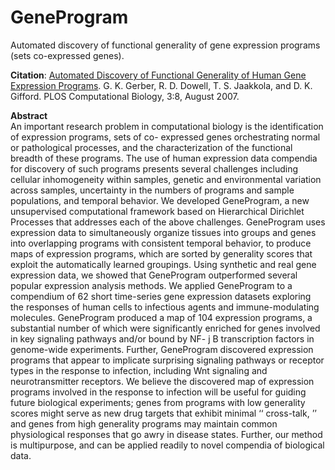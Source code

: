 # GeneProgram
Automated discovery of functional generality of gene expression programs (sets co-expressed genes).

<b>Citation</b>:  <a href="http://cgs.csail.mit.edu/pubs/plos-comp-bio-2007.pdf">Automated Discovery of Functional Generality of Human Gene Expression Programs</a>.
G. K. Gerber, R. D. Dowell, T. S. Jaakkola, and D. K. Gifford. PLOS Computational Biology, 3:8, August 2007. 

<b>Abstract</b><br>
An important research problem in computational biology is the identification of
expression  programs,
sets of co-
expressed genes orchestrating normal or pathological processes, and the characterization of the functional breadth of
these programs. The use of human expression data compendia for discovery of such programs presents several
challenges including cellular inhomogeneity within samples, genetic and environmental variation across samples,
uncertainty in the numbers of programs and sample populations, and temporal behavior. We developed GeneProgram,
a new unsupervised computational framework based on Hierarchical Dirichlet Processes that addresses each of the
above challenges. GeneProgram uses expression data to simultaneously organize tissues into groups and genes into
overlapping programs with consistent temporal behavior, to produce maps of expression programs, which are sorted
by generality scores that exploit the automatically learned groupings. Using synthetic and real gene expression data,
we showed that GeneProgram outperformed several popular expression analysis methods. We applied GeneProgram
to a compendium of 62 short time-series gene expression datasets exploring the responses of human cells to infectious
agents and immune-modulating molecules. GeneProgram produced a map of 104 expression programs, a substantial
number of which were significantly enriched for genes involved in key signaling pathways and/or bound by NF-
j
B
transcription factors in genome-wide experiments. Further, GeneProgram discovered expression programs that appear
to implicate surprising signaling pathways or receptor types in the response to infection, including Wnt signaling and
neurotransmitter receptors. We believe the discovered map of expression programs involved in the response to
infection will be useful for guiding future biological experiments; genes from programs with low generality scores
might serve as new drug targets that exhibit minimal
‘‘
cross-talk,
’’
and genes from high generality programs may
maintain common physiological responses that go awry in disease states. Further, our method is multipurpose, and
can be applied readily to novel compendia of biological data.
